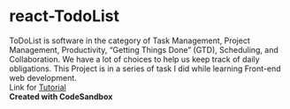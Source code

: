 # react-TodoList
ToDoList is software in the category of Task Management, Project Management, Productivity, “Getting Things Done” (GTD), Scheduling, and Collaboration. 
We have a lot of choices to help us keep track of daily obligations. This Project is in a series of task I did while learning Front-end web development.<br>
Link for <a href="https://www.kirupa.com/react/simple_todo_app_react.htm" target="_blank">Tutorial</a>
<br>
**Created with CodeSandbox**
